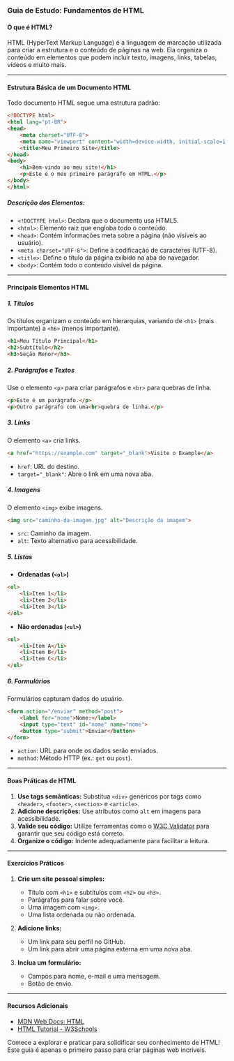 ### Guia de Estudo: Fundamentos de HTML

#### **O que é HTML?**
HTML (HyperText Markup Language) é a linguagem de marcação utilizada para criar a estrutura e o conteúdo de páginas na web. Ela organiza o conteúdo em elementos que podem incluir texto, imagens, links, tabelas, vídeos e muito mais.

---

#### **Estrutura Básica de um Documento HTML**
Todo documento HTML segue uma estrutura padrão:

```html
<!DOCTYPE html>
<html lang="pt-BR">
<head>
    <meta charset="UTF-8">
    <meta name="viewport" content="width=device-width, initial-scale=1.0">
    <title>Meu Primeiro Site</title>
</head>
<body>
    <h1>Bem-vindo ao meu site!</h1>
    <p>Este é o meu primeiro parágrafo em HTML.</p>
</body>
</html>
```

##### **Descrição dos Elementos:**
- `<!DOCTYPE html>`: Declara que o documento usa HTML5.
- `<html>`: Elemento raiz que engloba todo o conteúdo.
- `<head>`: Contém informações meta sobre a página (não visíveis ao usuário).
- `<meta charset="UTF-8">`: Define a codificação de caracteres (UTF-8).
- `<title>`: Define o título da página exibido na aba do navegador.
- `<body>`: Contém todo o conteúdo visível da página.

---

#### **Principais Elementos HTML**

##### **1. Títulos**
Os títulos organizam o conteúdo em hierarquias, variando de `<h1>` (mais importante) a `<h6>` (menos importante).

```html
<h1>Meu Título Principal</h1>
<h2>Subtítulo</h2>
<h3>Seção Menor</h3>
```

##### **2. Parágrafos e Textos**
Use o elemento `<p>` para criar parágrafos e `<br>` para quebras de linha.

```html
<p>Este é um parágrafo.</p>
<p>Outro parágrafo com uma<br>quebra de linha.</p>
```

##### **3. Links**
O elemento `<a>` cria links.

```html
<a href="https://example.com" target="_blank">Visite o Example</a>
```
- `href`: URL do destino.
- `target="_blank"`: Abre o link em uma nova aba.

##### **4. Imagens**
O elemento `<img>` exibe imagens.

```html
<img src="caminho-da-imagem.jpg" alt="Descrição da imagem">
```
- `src`: Caminho da imagem.
- `alt`: Texto alternativo para acessibilidade.

##### **5. Listas**
- **Ordenadas (`<ol>`)**

```html
<ol>
    <li>Item 1</li>
    <li>Item 2</li>
    <li>Item 3</li>
</ol>
```

- **Não ordenadas (`<ul>`)**

```html
<ul>
    <li>Item A</li>
    <li>Item B</li>
    <li>Item C</li>
</ul>
```

##### **6. Formulários**
Formulários capturam dados do usuário.

```html
<form action="/enviar" method="post">
    <label for="nome">Nome:</label>
    <input type="text" id="nome" name="nome">
    <button type="submit">Enviar</button>
</form>
```
- `action`: URL para onde os dados serão enviados.
- `method`: Método HTTP (ex.: `get` ou `post`).

---

#### **Boas Práticas de HTML**
1. **Use tags semânticas:** Substitua `<div>` genéricos por tags como `<header>`, `<footer>`, `<section>` e `<article>`.
2. **Adicione descrições:** Use atributos como `alt` em imagens para acessibilidade.
3. **Valide seu código:** Utilize ferramentas como o [W3C Validator](https://validator.w3.org/) para garantir que seu código está correto.
4. **Organize o código:** Indente adequadamente para facilitar a leitura.

---

#### **Exercícios Práticos**
1. **Crie um site pessoal simples:**
   - Título com `<h1>` e subtítulos com `<h2>` ou `<h3>`.
   - Parágrafos para falar sobre você.
   - Uma imagem com `<img>`.
   - Uma lista ordenada ou não ordenada.

2. **Adicione links:**
   - Um link para seu perfil no GitHub.
   - Um link para abrir uma página externa em uma nova aba.

3. **Inclua um formulário:**
   - Campos para nome, e-mail e uma mensagem.
   - Botão de envio.

---

#### **Recursos Adicionais**
- [MDN Web Docs: HTML](https://developer.mozilla.org/pt-BR/docs/Web/HTML)
- [HTML Tutorial - W3Schools](https://www.w3schools.com/html/)

Comece a explorar e praticar para solidificar seu conhecimento de HTML! Este guia é apenas o primeiro passo para criar páginas web incríveis.

